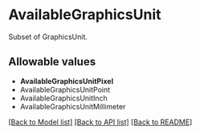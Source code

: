 # AvailableGraphicsUnit

Subset of GraphicsUnit.

## Allowable values
* **AvailableGraphicsUnitPixel**
* AvailableGraphicsUnitPoint
* AvailableGraphicsUnitInch
* AvailableGraphicsUnitMillimeter

[[Back to Model list]](../README.md#documentation-for-models) [[Back to API list]](../README.md#documentation-for-api-endpoints) [[Back to README]](../README.md)
